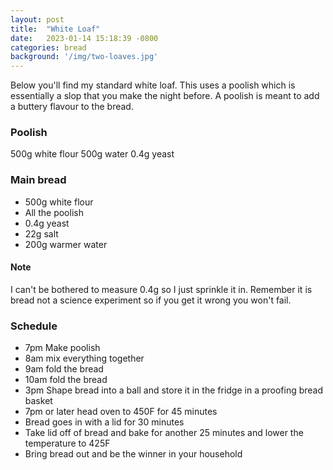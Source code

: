 ```yaml
---
layout: post
title:  "White Loaf"
date:   2023-01-14 15:18:39 -0800
categories: bread 
background: '/img/two-loaves.jpg'
---
```

Below you'll find my standard white loaf.  This uses a poolish which is essentially a slop that you make the night before.
A poolish is meant to add a buttery flavour to the bread.  

### Poolish
500g white flour
500g water
0.4g yeast

### Main bread
- 500g white flour
- All the poolish
- 0.4g yeast
- 22g salt
- 200g warmer water

#### Note
I can't be bothered to measure 0.4g so I just sprinkle it in.  Remember it is bread not a science experiment
so if you get it wrong you won't fail.

### Schedule

- 7pm Make poolish
- 8am mix everything together
- 9am fold the bread
- 10am fold the bread
- 3pm Shape bread into a ball and store it in the fridge in a proofing bread basket
- 7pm or later head oven to 450F for 45 minutes
- Bread goes in with a lid for 30 minutes
- Take lid off of bread and bake for another 25 minutes and lower the temperature to 425F
- Bring bread out and be the winner in your household 